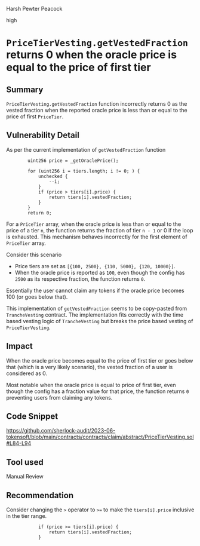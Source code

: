 Harsh Pewter Peacock

high

# `PriceTierVesting.getVestedFraction` returns 0 when the oracle price is equal to the price of first tier

## Summary
`PriceTierVesting.getVestedFraction` function incorrectly returns 0 as the vested fraction when the reported oracle price is less than or equal to the price of first `PriceTier`. 

## Vulnerability Detail
As per the current implementation of `getVestedFraction` function
```solidity
		uint256 price = _getOraclePrice();

		for (uint256 i = tiers.length; i != 0; ) {
			unchecked {
				--i;
			}
			if (price > tiers[i].price) {
				return tiers[i].vestedFraction;
			}
		}
		return 0;
```
For a `PriceTier` array, when the oracle price is less than or equal to the price of a tier `n`, the function returns the fraction of tier `n - 1` or 0 if the loop is exhausted. This mechanism behaves incorrectly for the first element of `PriceTier` array.

Consider this scenario
- Price tiers are set as `[{100, 2500}, {110, 5000}, {120, 10000}]`.
- When the oracle price is reported as `100`, even though the config has `2500` as its respective fraction, the function returns `0`.

Essentially the user cannot claim any tokens if the oracle price becomes 100 (or goes below that).

This implementation of `getVestedFraction` seems to be copy-pasted from `TrancheVesting` contract. The implementation fits correctly with the time based vesting logic of `TrancheVesting` but breaks the price based vesting of `PriceTierVesting`.

## Impact
When the oracle price becomes equal to the price of first tier or goes below that (which is a very likely scenario), the vested fraction of a user is considered as 0.

Most notable when the oracle price is equal to price of first tier, even though the config has a fraction value for that price, the function returns `0` preventing users from claiming any tokens.

## Code Snippet
https://github.com/sherlock-audit/2023-06-tokensoft/blob/main/contracts/contracts/claim/abstract/PriceTierVesting.sol#L84-L94

## Tool used

Manual Review

## Recommendation
Consider changing the `>` operator to `>=` to make the `tiers[i].price` inclusive in the tier range.
```solidity
			if (price >= tiers[i].price) {
				return tiers[i].vestedFraction;
			}
```